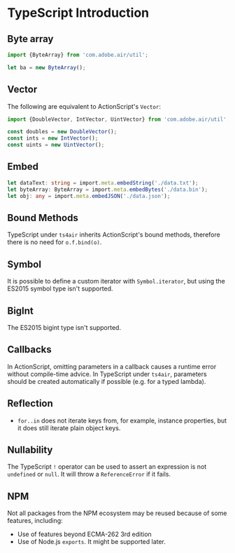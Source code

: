 # TypeScript Introduction

## Byte array

```typescript
import {ByteArray} from 'com.adobe.air/util';

let ba = new ByteArray();
```

## Vector

The following are equivalent to ActionScript's `Vector`:

```typescript
import {DoubleVector, IntVector, UintVector} from 'com.adobe.air/util';

const doubles = new DoubleVector();
const ints = new IntVector();
const uints = new UintVector();
```

## Embed

```typescript
let dataText: string = import.meta.embedString('./data.txt');
let byteArray: ByteArray = import.meta.embedBytes('./data.bin');
let obj: any = import.meta.embedJSON('./data.json');
```

## Bound Methods

TypeScript under `ts4air` inherits ActionScript's bound methods, therefore there is no need for `o.f.bind(o)`.

## Symbol

It is possible to define a custom iterator with `Symbol.iterator`, but using the ES2015 symbol type isn't supported.

## BigInt

The ES2015 bigint type isn't supported.

## Callbacks

In ActionScript, omitting parameters in a callback causes a runtime error without compile-time advice. In TypeScript under `ts4air`, parameters should be created automatically if possible (e.g. for a typed lambda).

## Reflection

- `for..in` does not iterate keys from, for example, instance properties, but it does still iterate plain object keys.

## Nullability

The TypeScript `!` operator can be used to assert an expression is not `undefined` or `null`. It will throw a `ReferenceError` if it fails.

## NPM

Not all packages from the NPM ecosystem may be reused because of some features, including:

- Use of features beyond ECMA-262 3rd edition
- Use of Node.js `exports`. It might be supported later.